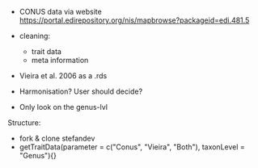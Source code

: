 - CONUS data via website
https://portal.edirepository.org/nis/mapbrowse?packageid=edi.481.5

- cleaning: 
  - trait data 
  - meta information


- Vieira et al. 2006 as a .rds 
- Harmonisation? User should decide?
- Only look on the genus-lvl

Structure:
- fork & clone stefandev
- getTraitData(parameter = c("Conus", "Vieira", "Both"), taxonLevel = "Genus"){}
